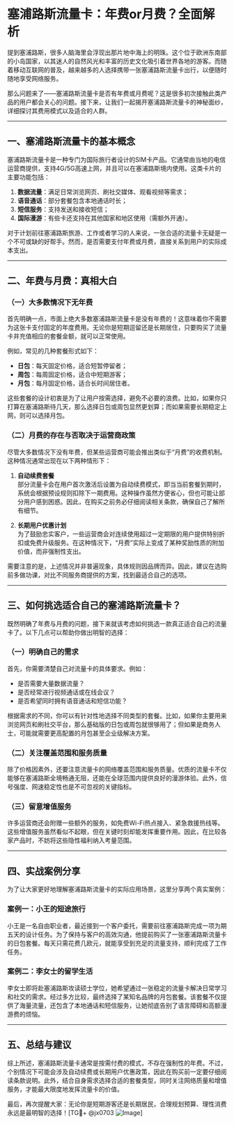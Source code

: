 # 塞浦路斯流量卡：年费or月费？全面解析

提到塞浦路斯，很多人脑海里会浮现出那片地中海上的明珠。这个位于欧洲东南部的小岛国家，以其迷人的自然风光和丰富的历史文化吸引着世界各地的游客。而随着移动互联网的普及，越来越多的人选择携带一张塞浦路斯流量卡出行，以便随时随地享受网络服务。

那么问题来了——塞浦路斯流量卡是否有年费或月费呢？这是很多初次接触此类产品的用户都会关心的问题。接下来，让我们一起揭开塞浦路斯流量卡的神秘面纱，详细探讨其费用模式以及适合的人群。

---

## 一、塞浦路斯流量卡的基本概念

塞浦路斯流量卡是一种专门为国际旅行者设计的SIM卡产品。它通常由当地的电信运营商提供，支持4G/5G高速上网，并且可以在塞浦路斯境内使用。这类卡片的主要功能包括：

1. **数据流量**：满足日常浏览网页、刷社交媒体、观看视频等需求；
2. **语音通话**：部分套餐包含本地通话时长；
3. **短信服务**：支持发送和接收短信；
4. **国际漫游**：有些卡还支持在其他国家和地区使用（需额外开通）。

对于计划前往塞浦路斯旅游、工作或者学习的人来说，一张合适的流量卡无疑是一个不可或缺的好帮手。然而，是否需要支付年费或月费，直接关系到用户的实际成本支出。

---

## 二、年费与月费：真相大白

### （一）大多数情况下无年费

首先明确一点，市面上绝大多数塞浦路斯流量卡是没有年费的！这意味着你不需要为这张卡支付固定的年度费用。无论你是短期逗留还是长期居住，只要购买了流量卡并充值相应的套餐金额，就可以正常使用。

例如，常见的几种套餐形式如下：
- **日包**：每天固定价格，适合短暂停留者；
- **周包**：每周固定价格，适合中短期游客；
- **月包**：每月固定价格，适合长时间居住者。

这些套餐的设计初衷是为了让用户按需选择，避免不必要的浪费。比如，如果你只打算在塞浦路斯待几天，那么选择日包或周包显然更划算；而如果需要长期稳定上网，则可以选择月包。

### （二）月费的存在与否取决于运营商政策

尽管大多数情况下没有年费，但某些运营商可能会推出类似于“月费”的收费机制。这种情况通常出现在以下两种情形下：

1. **自动续费套餐**  
   部分流量卡会在用户首次激活后设置为自动续费模式，即当当前套餐到期时，系统会根据预设规则扣除下一期费用。这种操作虽然方便省心，但也可能让部分用户感到困惑。因此，在购买之前务必仔细阅读相关条款，确保自己了解所有细节。

2. **长期用户优惠计划**  
   为了鼓励忠实客户，一些运营商会对连续使用超过一定期限的用户提供特别折扣或免费升级服务。在这种情况下，“月费”实际上变成了某种奖励性质的附加价值，而非强制性支出。

需要注意的是，上述情况并非普遍现象，具体规则因品牌而异。因此，建议在选购前多做功课，对比不同服务商提供的方案，找到最适合自己的选项。

---

## 三、如何挑选适合自己的塞浦路斯流量卡？

既然明确了年费与月费的问题，接下来就该考虑如何挑选一款真正适合自己的流量卡了。以下几点可以帮助你做出明智的选择：

### （一）明确自己的需求

首先，你需要清楚自己对流量卡的具体要求。例如：
- 是否需要大量数据流量？
- 是否经常进行视频通话或在线会议？
- 是否希望同时拥有语音通话和短信功能？

根据需求的不同，你可以有针对性地选择不同类型的套餐。比如，如果你主要用来浏览网页和刷社交平台，那么基础版的日包或周包就很够用了；但如果是商务人士，可能就需要更高配置的月包甚至企业级解决方案。

### （二）关注覆盖范围和服务质量

除了价格因素外，还要注意流量卡的网络覆盖范围和服务质量。优质的流量卡不仅能够在塞浦路斯全境畅通无阻，还能在全球范围内提供良好的漫游体验。此外，信号强度、网速稳定性也是不可忽视的关键指标。

### （三）留意增值服务

许多运营商还会附赠一些额外的服务，如免费Wi-Fi热点接入、紧急救援热线等。这些增值服务虽然看似不起眼，但在关键时刻却能发挥重要作用。因此，在比较各家产品时，不妨将这些隐性福利纳入考量范围。

---

## 四、实战案例分享

为了让大家更好地理解塞浦路斯流量卡的实际应用场景，这里分享两个真实案例：

### 案例一：小王的短途旅行
小王是一名自由职业者，最近接到一个客户委托，需要前往塞浦路斯完成一项为期五天的设计任务。为了保持与客户的高效沟通，他提前购买了一张塞浦路斯流量卡的日包套餐。每天只需花费几欧元，就能享受到充足的流量支持，顺利完成了工作任务。

### 案例二：李女士的留学生活
李女士即将赴塞浦路斯攻读硕士学位，她希望通过一张稳定的流量卡解决日常学习和社交的需求。经过多方比较，最终选择了某知名品牌的月包套餐。该套餐不仅提供了海量流量，还包含了本地通话和短信服务，让她彻底告别了语言障碍和高额漫游费的烦恼。

---

## 五、总结与建议

综上所述，塞浦路斯流量卡通常是按需付费的模式，不存在强制性的年费。不过，个别情况下可能会涉及自动续费或长期用户优惠政策，因此在购买前一定要仔细阅读条款说明。此外，结合自身需求选择合适的套餐类型，同时关注网络质量和增值服务，才能最大限度地发挥流量卡的价值。

最后，再次提醒大家：无论你是短期游客还是长期居民，合理规划预算、理性消费永远是最明智的选择！[TG💪+ @jx0703 ![Image](https://github.com/user-attachments/assets/dbca1d08-cadb-493c-b0ec-ad6f7a83f270)]